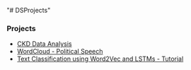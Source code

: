 "# DSProjects" 


### Projects

* [CKD Data Analysis](CKD_Analysis/ckdPred.ipynb)
* [WordCloud - Political Speech](Wordcloud_pol/wordTile.ipynb)
* [Text Classification using Word2Vec and LSTMs - Tutorial](word2vec/Text%20Classification%20Using%20Word2Vec%20and%20LSTMs%20on%20Keras.ipynb)
